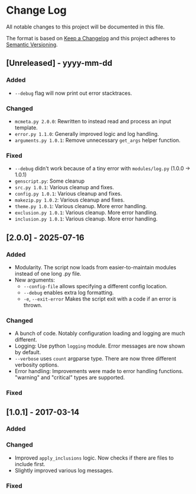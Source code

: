 
# Change Log
All notable changes to this project will be documented in this file.
 
The format is based on [Keep a Changelog](http://keepachangelog.com/)
and this project adheres to [Semantic Versioning](http://semver.org/).
 
## [Unreleased] - yyyy-mm-dd
 
### Added

- `--debug` flag will now print out error stacktraces. 

### Changed

- `mcmeta.py 2.0.0`: Rewritten to instead read and process an input template.
- `error.py 1.1.0`: Generally improved logic and log handling.
- `arguments.py 1.0.1`: Remove unnecessary `get_args` helper function.
 
### Fixed

- `--debug` didn't work because of a tiny error with `modules/log.py` (1.0.0 -> 1.0.1)
- `genscript.py`: Some cleanup
- `src.py 1.0.1`: Various cleanup and fixes.
- `config.py 1.0.1`: Various cleanup and fixes.
- `makezip.py 1.0.2`: Various cleanup and fixes.
- `theme.py 1.0.1`: Various cleanup. More error handling.
- `exclusion.py 1.0.1`: Various cleanup. More error handling.
- `inclusion.py 1.0.1`: Various cleanup. More error handling.

## [2.0.0] - 2025-07-16
 
### Added

- Modularity. The script now loads from easier-to-maintain modules instead of one long .py file.
- New arguments:
  - `--config-file` allows specifying a different config location.
  - `--debug` enables extra log formatting.
  - `-e`, `--exit-error` Makes the script exit with a code if an error is thrown.

### Changed

- A bunch of code. Notably configuration loading and logging are much different.
- Logging: Use python `logging` module. Error messages are now shown by default.
- `--verbose` uses `count` argparse type. There are now three different verbosity options.
- Error handling: Improvements were made to error handling functions. "warning" and "critical" types are supported.
 
### Fixed
 
## [1.0.1] - 2017-03-14
 
### Added
   
### Changed

- Improved `apply_inclusions` logic. Now checks if there are files to include first.
- Slightly improved various log messages.
 
### Fixed

